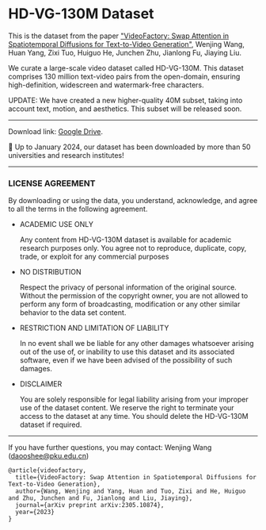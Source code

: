 # HD-VG-130M Dataset

This is the dataset from the paper ["VideoFactory: Swap Attention in Spatiotemporal Diffusions for Text-to-Video Generation"](https://arxiv.org/abs/2305.10874), Wenjing Wang, Huan Yang, Zixi Tuo, Huiguo He, Junchen Zhu, Jianlong Fu, Jiaying Liu.

We curate a large-scale video dataset called HD-VG-130M. This dataset comprises 130 million text-video pairs from the open-domain, ensuring high-definition, widescreen and watermark-free characters.

UPDATE: We have created a new higher-quality 40M subset, taking into account text, motion, and aesthetics. This subset will be released soon.

--------------

Download link: [Google Drive](https://drive.google.com/drive/folders/154S6raNg9NpDGQRlRhhAaYcAx5xq1Ok8?usp=sharing).

🎉 Up to January 2024, our dataset has been downloaded by more than 50 universities and research institutes!

--------------

### LICENSE AGREEMENT

By downloading or using the data, you understand, acknowledge, and agree to all the terms in the following agreement.

* ACADEMIC USE ONLY

  Any content from HD-VG-130M dataset is available for academic research purposes only. You agree not to reproduce, duplicate, copy, trade, or exploit for any commercial purposes

* NO DISTRIBUTION

  Respect the privacy of personal information of the original source. Without the permission of the copyright owner, you are not allowed to perform any form of broadcasting, modification or any other similar behavior to the data set content.

* RESTRICTION AND LIMITATION OF LIABILITY

  In no event shall we be liable for any other damages whatsoever arising out of the use of, or inability to use this dataset and its associated software, even if we have been advised of the possibility of such damages.

* DISCLAIMER

  You are solely responsible for legal liability arising from your improper use of the dataset content. We reserve the right to terminate your access to the dataset at any time. You should delete the HD-VG-130M dataset if required.

--------------

If you have further questions, you may contact: Wenjing Wang (daooshee@pku.edu.cn)

```
@article{videofactory,
  title={VideoFactory: Swap Attention in Spatiotemporal Diffusions for Text-to-Video Generation},
  author={Wang, Wenjing and Yang, Huan and Tuo, Zixi and He, Huiguo and Zhu, Junchen and Fu, Jianlong and Liu, Jiaying},
  journal={arXiv preprint arXiv:2305.10874},
  year={2023}
}
```
